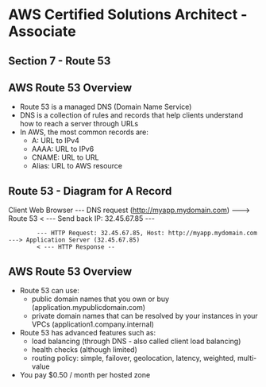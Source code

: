 # AWS Certified Solutions Architect - Associate

## Section 7 - Route 53

## AWS Route 53 Overview
* Route 53 is a managed DNS (Domain Name Service)
* DNS is a collection of rules and records that help clients understand how to reach a server through URLs
* In AWS, the most common records are:
    * A: URL to IPv4
    * AAAA: URL to IPv6
    * CNAME: URL to URL
    * Alias: URL to AWS resource

## Route 53 - Diagram for A Record

Client
Web Browser    --- DNS request (http://myapp.mydomain.com) ---> Route 53
                < ---             Send back IP: 32.45.67.85 ---
            
            --- HTTP Request: 32.45.67.85, Host: http://myapp.mydomain.com ---> Application Server (32.45.67.85)
            < --- HTTP Response --

## AWS Route 53 Overview
* Route 53 can use:
    * public domain names that you own or buy (application.mypublicdomain.com)
    * private domain names that can be resolved by your instances in your VPCs (application1.company.internal)
* Route 53 has advanced features such as:
    * load balancing (through DNS - also called client load balancing)
    * health checks (although limited)
    * routing policy: simple, failover, geolocation, latency, weighted, multi-value
* You pay $0.50 / month per hosted zone